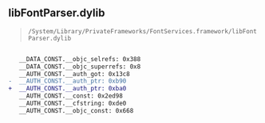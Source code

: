 ## libFontParser.dylib

> `/System/Library/PrivateFrameworks/FontServices.framework/libFontParser.dylib`

```diff

   __DATA_CONST.__objc_selrefs: 0x388
   __DATA_CONST.__objc_superrefs: 0x8
   __AUTH_CONST.__auth_got: 0x13c8
-  __AUTH_CONST.__auth_ptr: 0xb90
+  __AUTH_CONST.__auth_ptr: 0xba0
   __AUTH_CONST.__const: 0x2ed98
   __AUTH_CONST.__cfstring: 0xde0
   __AUTH_CONST.__objc_const: 0x668

```
